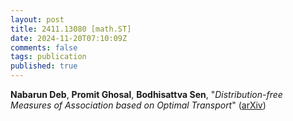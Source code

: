 ```yaml
---
layout: post
title: 2411.13080 [math.ST]
date: 2024-11-20T07:10:09Z
comments: false
tags: publication
published: true
---
```


<b>Nabarun Deb</b>, <b>Promit Ghosal</b>, <b>Bodhisattva Sen</b>, "<i>Distribution-free Measures of Association based on Optimal Transport</i>" ([arXiv](http://arxiv.org/abs/2411.13080v1))
